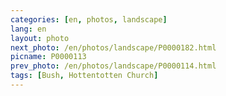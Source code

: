 ```yaml
---
categories: [en, photos, landscape]
lang: en
layout: photo
next_photo: /en/photos/landscape/P0000182.html
picname: P0000113
prev_photo: /en/photos/landscape/P0000114.html
tags: [Bush, Hottentotten Church]
---
```

